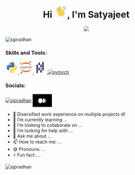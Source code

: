 <h1 align="center">Hi <img src="https://github.com/sjpradhan/sjpradhan/blob/main/Images/hand.gif" width="40px" />, I'm Satyajeet</h1>

<!-- Typing SVG by DenverCoder1 - https://github.com/DenverCoder1/readme-typing-svg -->
<p align="center">
  <a href="https://github.com/sjpradhan"><img src="https://readme-typing-svg.herokuapp.com?lines=Self+taught+Data+Analyst;Curious+to+learn+new+things&center=true&width=380&height=45"></a>
  

<p align="left"> <img src="https://komarev.com/ghpvc/?username=sjpradhan&label=Profile%20views&color=0e75b6&style=flat" alt="sjpradhan" /> </p>


                                                                                                                                             
<h3 align="left">Skills and Tools:</h3>
<a href="https://www.python.org" target="_blank" rel="noreferrer"> <img src="https://raw.githubusercontent.com/devicons/devicon/master/icons/python/python-original.svg" alt="python" width="40" height="40"/>
<a href="https://jupyter.org/" target="_blank" rel="noreferrer"> <img src="https://github.com/sjpradhan/sjpradhan/blob/main/Images/Jupyter.svg" alt="JupyterbookNote" width="40" height="40"/> </a>
<a href="https://pandas.pydata.org/" target="_blank" rel="noreferrer"> <img src="https://raw.githubusercontent.com/devicons/devicon/2ae2a900d2f041da66e950e4d48052658d850630/icons/pandas/pandas-original.svg" alt="pandas" width="40" height="40"/> </a>
<a href="https://pytorch.org/" target="_blank" rel="noreferrer"> <img src="https://www.vectorlogo.zone/logos/pytorch/pytorch-icon.svg" alt="pytorch" width="40" height="40"/> </a> 






<h3 align="left">Socials:</h3>
<p align="left">
<a href="https://www.linkedin.com/in/sjpradhan" target="blank"><img align="center" src="https://raw.githubusercontent.com/rahuldkjain/github-profile-readme-generator/master/src/images/icons/Social/linked-in-alt.svg" alt="sjpradhan" height="30" width="40" /></a>
  <a href="https://medium.com/@sjpradhan" target="blank"><img align="center" src="https://github.com/sjpradhan/sjpradhan/blob/main/Images/medium.svg" alt="sjpradhan" height="40" width="60" /></a>
</p>


 



  - 🔭 Diversified work experience on multiple projects df 
- 🌱 I’m currently learning ...
- 👯 I’m looking to collaborate on ...
- 🤔 I’m looking for help with ...
- 💬 Ask me about ...
- 📫 How to reach me: ...
- 😄 Pronouns: ...
- ⚡ Fun fact: ...

<p align="centre"><img src="https://github-readme-stats-five-lyart.vercel.app/api?username=sjpradhan&show_icons=true" alt="sjpradhan" /> </p>












